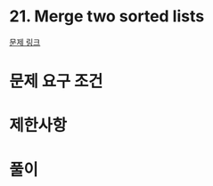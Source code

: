 # 21. Merge two sorted lists
[문제 링크](https://leetcode.com/problems/merge-two-sorted-lists/)
# 문제 요구 조건 
# 제한사항 
# 풀이 
